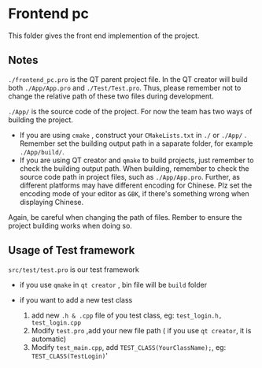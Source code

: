# Frontend pc

This folder gives the front end implemention of the project.

## Notes

`./frontend_pc.pro` is the QT parent project file. In the QT creator will build both `./App/App.pro` and `./Test/Test.pro`. Thus, please remember not to change the relative path of these two files during development.

`./App/` is the source code of the project. For now the team has two ways of building the project. 

- If you are using `cmake` , construct your `CMakeLists.txt` in `./` or `./App/` . Remember set the building output path in a saparate folder, for example `./App/build/`. 
- If you are using QT creator and `qmake` to build projects, just remember to check the building output path. When building, remember to check the source code path in project files, such as `./App/App.pro`. Further, as different platforms may have different encoding for Chinese. Plz set the encoding mode of your editor as `GBK`, if there's something wrong when displaying Chinese.

Again, be careful when changing the path of files. Rember to ensure the project building works when doing so.



## Usage of Test framework

`src/test/test.pro` is our test framework

- if you use `qmake` in `qt creator` , bin file will be `build` folder

- if you want to add a new test class
  1. add new `.h & .cpp` file of you test class, eg: `test_login.h, test_login.cpp`
  2. Modify `test.pro` ,add your new file path ( if you use `qt creator`, it is automatic)
  3. Modify `test_main.cpp`, add `TEST_CLASS(YourClassName);`, eg: `TEST_CLASS(TestLogin)`'